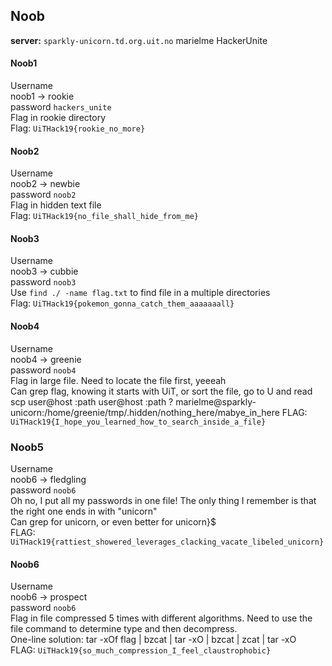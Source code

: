## Noob

**server:** `sparkly-unicorn.td.org.uit.no`
marielme HackerUnite
#### Noob1
Username <br>
noob1 -> rookie <br> 
password `hackers_unite` <br> 
Flag in rookie directory <br> 
Flag: `UiTHack19{rookie_no_more}`

#### Noob2
Username <br> 
noob2 -> newbie <br> 
password `noob2` <br> 
Flag in hidden text file <br> 
Flag: `UiTHack19{no_file_shall_hide_from_me}`

#### Noob3
Username <br> 
noob3 -> cubbie <br> 
password `noob3` <br> 
Use `find ./ -name flag.txt` to find file in a multiple directories  <br> 
Flag: `UiTHack19{pokemon_gonna_catch_them_aaaaaaall}` 

#### Noob4
Username <br> 
noob4 -> greenie <br> 
password `noob4` <br> 
Flag in large file. Need to locate the file first, yeeeah <br> 
Can grep flag, knowing it starts with UiT, or sort the file, go to U and read <br> 
scp user@host :path user@host :path ?
marielme@sparkly-unicorn:/home/greenie/tmp/.hidden/nothing_here/mabye_in_here
FLAG: `UiTHack19{I_hope_you_learned_how_to_search_inside_a_file}`

### Noob5
Username <br> 
noob6 -> fledgling <br> 
password `noob6` <br> 
Oh no, I put all my passwords in one file! The only thing I remember is that the right one ends in with "unicorn" <br>
Can grep for unicorn, or even better for unicorn}$ <br>
FLAG: `UiTHack19{rattiest_showered_leverages_clacking_vacate_libeled_unicorn}`

#### Noob6
Username <br> 
noob6 -> prospect <br> 
password `noob6` <br> 
Flag in file compressed 5 times with different algorithms. Need to use the file command to determine type and then decompress. <br>
One-line solution: tar -xOf flag | bzcat | tar -xO | bzcat | zcat | tar -xO <br>
FLAG: `UiTHack19{so_much_compression_I_feel_claustrophobic}`
